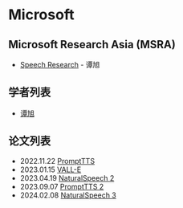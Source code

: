 # Microsoft

## Microsoft Research Asia (MSRA)

- [Speech Research](https://speechresearch.github.io) - 谭旭

## 学者列表

- [谭旭](../Authors/Xu_Tan_(谭旭).md)

## 论文列表

- 2022.11.22 [PromptTTS](../Models/_tmp/2022.11.22_PromptTTS.md)
- 2023.01.15 [VALL-E](../Models/Speech_LLM/2023.01.05_VALL-E.md)
- 2023.04.19 [NaturalSpeech 2](../Models/Diffusion/2023.04.18_NaturalSpeech2.md)
- 2023.09.07 [PromptTTS 2](../Models/_tmp/2023.09.05_PromptTTS2.md)
- 2024.02.08 [NaturalSpeech 3](../Models/Diffusion/2024.03.05_NaturalSpeech3.md)


